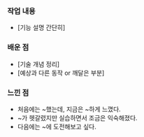### 작업 내용

- [기능 설명 간단히]

### 배운 점

- [기술 개념 정리]
- [예상과 다른 동작 or 깨달은 부분]

### 느낀 점

- 처음에는 ~했는데, 지금은 ~하게 느꼈다.
- ~가 헷갈렸지만 실습하면서 조금은 익숙해졌다.
- 다음에는 ~에 도전해보고 싶다.
